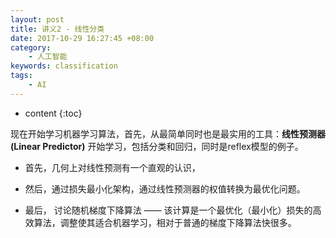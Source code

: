 ```yaml
---
layout: post
title: 讲义2 - 线性分类
date: 2017-10-29 16:27:45 +08:00
category:
    - 人工智能
keywords: classification
tags:
    - AI
---
```


* content
{:toc}

现在开始学习机器学习算法，首先，从最简单同时也是最实用的工具：**线性预测器(Linear Predictor)** 开始学习，包括分类和回归，同时是reflex模型的例子。

- 首先，几何上对线性预测有一个直观的认识，

- 然后，通过损失最小化架构，通过线性预测器的权值转换为最优化问题。

- 最后， 讨论随机梯度下降算法 —— 该计算是一个最优化（最小化）损失的高效算法，调整使其适合机器学习，相对于普通的梯度下降算法快很多。
